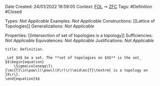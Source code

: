 <br />
<br />

Date Created: 24/01/2022 18:59:05
Context: [$\textrm{FOL}$](obsidian://open?file=First%20Order%20Logic)$\,\,\rightsquigarrow\,\,$[$\textrm{ZFC}$](obsidian://open?file=Zermelo-Fraenkel%20Set%20Theory%20with%20Choice)
Tags: #Definition #Closed 

Types: _Not Applicable_
Examples: _Not Applicable_ 
Constructions: [[Lattice of Topologies]]
Generalizations: _Not Applicable_

Properties: [[Intersection of set of topologies is a topology]]
Sufficiencies: _Not Applicable_
Equivalences: _Not Applicable_
Justifications: _Not Applicable_

``` ad-Definition
title: Definition.

_Let $X$ be a set. The **set of topologies on $X$** is the set_
$$\begin{equation}
    \Sigma\coloneqq\l\{\mc{T}\in\pow\l(\pow\l(X\r)\r)\mid\mc{T}\textrm{ is a topology on }X\r\}.
\end{equation}$$

```

